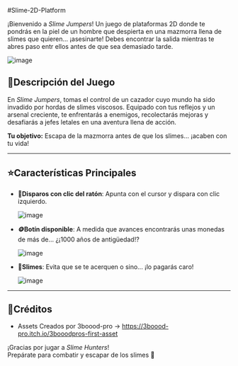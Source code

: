 #Slime-2D-Platform
 
¡Bienvenido a *Slime Jumpers*! Un juego de plataformas 2D donde te pondrás en la piel de un hombre que despierta en una mazmorra llena de slimes que quieren... ¡asesinarte! Debes encontrar la salida mientras te abres paso entr ellos antes de que sea demasiado tarde.

![image](https://github.com/user-attachments/assets/a88c7416-6de1-4062-8502-9af785f0606c)

## **📕Descripción del Juego**  

En *Slime Jumpers*, tomas el control de un cazador cuyo mundo ha sido invadido por hordas de slimes viscosos. Equipado con tus reflejos y un arsenal creciente, te enfrentarás a enemigos, recolectarás mejoras y desafiarás a jefes letales en una aventura llena de acción.  

**Tu objetivo:** Escapa de la mazmorra antes de que los slimes... ¡acaben con tu vida!

---

## **⭐Características Principales**

- **🔫Disparos con clic del ratón**: Apunta con el cursor y dispara con clic izquierdo.

  ![image](https://github.com/user-attachments/assets/6da0a610-b3df-4120-ab7e-1369d426b04c)

- **🪙Botín disponible**: A medida que avances encontrarás unas monedas de más de... ¿¡1000 años de antigüedad!?
  
  ![image](https://github.com/user-attachments/assets/fe2ae967-7fbc-414c-86ce-96d744d30236)

- **👾Slimes**: Evita que se te acerquen o sino... ¡lo pagarás caro!
  
  ![image](https://github.com/user-attachments/assets/617eae7a-2aa6-4189-8e95-c4c090a2ddf7)

---

## **📖Créditos**  

- Assets Creados por 3boood-pro -> https://3boood-pro.itch.io/3booodpros-first-asset

¡Gracias por jugar a *Slime Hunters*!  
Prepárate para combatir y escapar de los slimes 👾 
